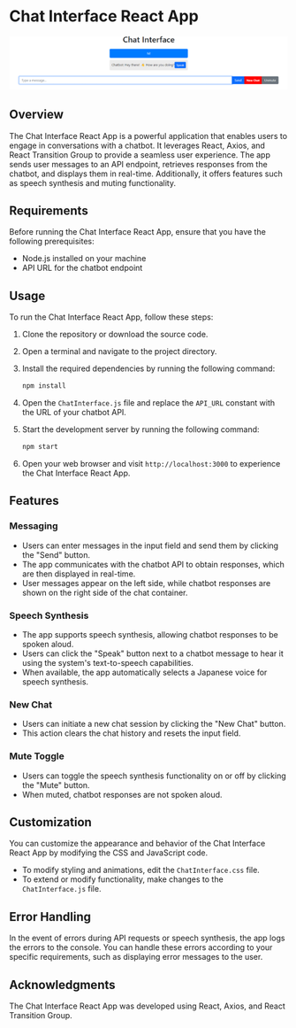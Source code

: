 # Chat Interface React App

![Chat Interface React App](chat-interface-screenshot.png)

## Overview

The Chat Interface React App is a powerful application that enables users to engage in conversations with a chatbot. It leverages React, Axios, and React Transition Group to provide a seamless user experience. The app sends user messages to an API endpoint, retrieves responses from the chatbot, and displays them in real-time. Additionally, it offers features such as speech synthesis and muting functionality.

## Requirements

Before running the Chat Interface React App, ensure that you have the following prerequisites:

- Node.js installed on your machine
- API URL for the chatbot endpoint

## Usage

To run the Chat Interface React App, follow these steps:

1. Clone the repository or download the source code.
2. Open a terminal and navigate to the project directory.
3. Install the required dependencies by running the following command:

   ```bash
   npm install
   ```

4. Open the `ChatInterface.js` file and replace the `API_URL` constant with the URL of your chatbot API.
5. Start the development server by running the following command:

   ```bash
   npm start
   ```

6. Open your web browser and visit `http://localhost:3000` to experience the Chat Interface React App.

## Features

### Messaging

- Users can enter messages in the input field and send them by clicking the "Send" button.
- The app communicates with the chatbot API to obtain responses, which are then displayed in real-time.
- User messages appear on the left side, while chatbot responses are shown on the right side of the chat container.

### Speech Synthesis

- The app supports speech synthesis, allowing chatbot responses to be spoken aloud.
- Users can click the "Speak" button next to a chatbot message to hear it using the system's text-to-speech capabilities.
- When available, the app automatically selects a Japanese voice for speech synthesis.

### New Chat

- Users can initiate a new chat session by clicking the "New Chat" button.
- This action clears the chat history and resets the input field.

### Mute Toggle

- Users can toggle the speech synthesis functionality on or off by clicking the "Mute" button.
- When muted, chatbot responses are not spoken aloud.

## Customization

You can customize the appearance and behavior of the Chat Interface React App by modifying the CSS and JavaScript code.

- To modify styling and animations, edit the `ChatInterface.css` file.
- To extend or modify functionality, make changes to the `ChatInterface.js` file.

## Error Handling

In the event of errors during API requests or speech synthesis, the app logs the errors to the console. You can handle these errors according to your specific requirements, such as displaying error messages to the user.

## Acknowledgments

The Chat Interface React App was developed using React, Axios, and React Transition Group.
